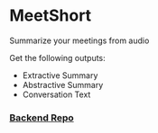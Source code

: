 # MeetShort

Summarize your meetings from audio

Get the following outputs:
- Extractive Summary
- Abstractive Summary
- Conversation Text
  
### [Backend Repo](https://github.com/fausan123/mshort-backend)
